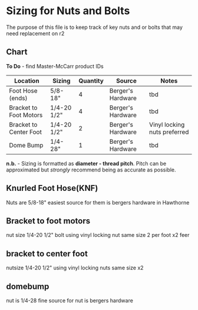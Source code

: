 # Sizing for Nuts and Bolts
The purpose of this file is to keep track of key nuts and or bolts that may need replacement on r2

## Chart

**To Do** - find Master-McCarr product IDs

| Location | Sizing | Quantity | Source | Notes |
| --- | --- | --- | --- | --- |
| Foot Hose (ends) | 5/8-18" | 4 | Berger's Hardware | tbd |
| Bracket to Foot Motors | 1/4-20 1/2" | 4 | Berger's Hardware | tbd |
| Bracket to Center Foot | 1/4-20 1/2" | 2 | Berger's Hardware | Vinyl locking nuts preferred |
| Dome Bump | 1/4-28" | 1 | Berger's Hardware | tbd |

**n.b.** - Sizing is formatted as **diameter - thread pitch**. Pitch can be approximated but *strongly* recommend being as accurate as possible.

## Knurled Foot Hose(KNF)
Nuts are 5/8-18" easiest source for them is bergers hardware in Hawthorne 

## Bracket to foot motors
nut size 1/4-20 1/2" bolt using vinyl locking nut same size 2 per foot x2 feer

## bracket to center foot 
nutsize 1/4-20 1/2" using vinyl locking nuts same size x2 

## domebump 
nut is 1/4-28 fine source for nut is bergers hardware
